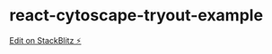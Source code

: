 # react-cytoscape-tryout-example

[Edit on StackBlitz ⚡️](https://stackblitz.com/edit/react-cytoscape-example-9lv1tv)